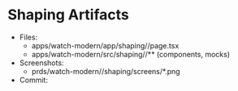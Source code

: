 # Shaping Artifacts
- Files:
  - apps/watch-modern/app/shaping/<feature>/page.tsx
  - apps/watch-modern/src/shaping/<feature>/** (components, mocks)
- Screenshots:
  - prds/watch-modern/<feature>/shaping/screens/*.png
- Commit: <sha>
